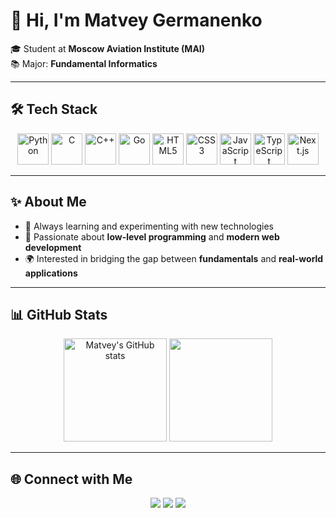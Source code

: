 # 👋 Hi, I'm Matvey Germanenko  

🎓 Student at **Moscow Aviation Institute (MAI)**  
📚 Major: **Fundamental Informatics**  

---

## 🛠️ Tech Stack  

<p align="center">
  <img src="https://cdn.jsdelivr.net/gh/devicons/devicon/icons/python/python-original.svg" alt="Python" width="50" height="50"/>
  <img src="https://cdn.jsdelivr.net/gh/devicons/devicon/icons/c/c-original.svg" alt="C" width="50" height="50"/>
  <img src="https://cdn.jsdelivr.net/gh/devicons/devicon/icons/cplusplus/cplusplus-original.svg" alt="C++" width="50" height="50"/>
  <img src="https://cdn.jsdelivr.net/gh/devicons/devicon/icons/go/go-original.svg" alt="Go" width="50" height="50"/>
  <img src="https://cdn.jsdelivr.net/gh/devicons/devicon/icons/html5/html5-original.svg" alt="HTML5" width="50" height="50"/>
  <img src="https://cdn.jsdelivr.net/gh/devicons/devicon/icons/css3/css3-original.svg" alt="CSS3" width="50" height="50"/>
  <img src="https://cdn.jsdelivr.net/gh/devicons/devicon/icons/javascript/javascript-original.svg" alt="JavaScript" width="50" height="50"/>
  <img src="https://cdn.jsdelivr.net/gh/devicons/devicon/icons/typescript/typescript-original.svg" alt="TypeScript" width="50" height="50"/>
  <img src="https://cdn.jsdelivr.net/gh/devicons/devicon/icons/nextjs/nextjs-original.svg" alt="Next.js" width="50" height="50"/>
</p>

---

## ✨ About Me  

- 🔭 Always learning and experimenting with new technologies  
- 🧠 Passionate about **low-level programming** and **modern web development**  
- 🌍 Interested in bridging the gap between **fundamentals** and **real-world applications**  

---

## 📊 GitHub Stats  

<p align="center">
  <img src="https://github-readme-stats.vercel.app/api?username=THENEAL24&show_icons=true&theme=tokyonight" alt="Matvey's GitHub stats" height="165"/>
  <img src="https://github-readme-stats.vercel.app/api/top-langs/?username=THENEAL24&layout=compact&theme=tokyonight" height="165"/>
</p>

---

## 🌐 Connect with Me  

<p align="center">
  <a href="https://github.com/THENEAL24"><img src="https://img.shields.io/badge/GitHub-181717?style=for-the-badge&logo=github&logoColor=white"/></a>
  <a href="https://t.me/THENEAL25"><img src="https://img.shields.io/badge/Telegram-26A5E4?style=for-the-badge&logo=telegram&logoColor=white"/></a>
  <a href="mailto:mr.ge4manenko@mail.ru"><img src="https://img.shields.io/badge/Email-D14836?style=for-the-badge&logo=gmail&logoColor=white"/></a>
</p>
